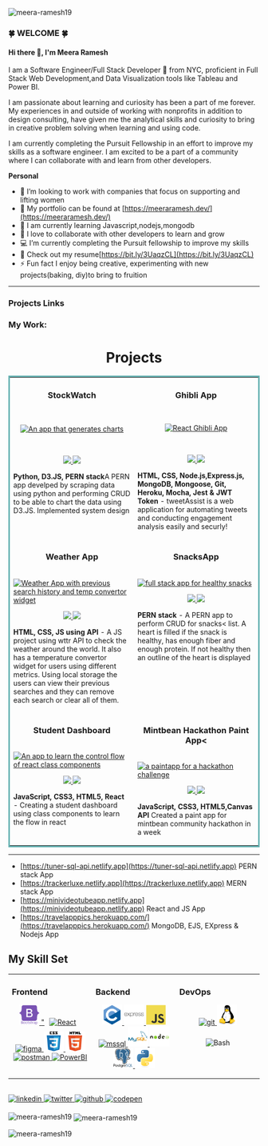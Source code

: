 
<!-- <div align="center">/<a href="https://imgur.com/RtuPdDq"><img src="https://i.imgur.com/RtuPdDq.jpg" title="source: imgur.com" width="100%" height="40%"/></a>
</div>   -->



<p align="left"> <img src="https://komarev.com/ghpvc/?username=meera-ramesh19&label=Profile%20views&color=red&style=flat" alt="meera-ramesh19" /> </p> 

### 🍀 WELCOME 🍀
#### Hi there 👋, I'm Meera Ramesh 

I am a Software Engineer/Full Stack Developer 🚀 from NYC, proficient in Full Stack Web Development,and Data Visualization tools like Tableau and Power BI.

I am passionate about learning and curiosity has been a part of me forever. My experiences in and outside of working with nonprofits in addition to design consulting, have given me the analytical skills and curiosity to bring in creative problem solving when learning and using code. 

I am currently completing the Pursuit Fellowship in an effort to improve my skills as a software engineer. I am excited to be a part of a community where I can collaborate with and learn from other developers.


**Personal**

- 👩 I’m looking to work with companies that focus on supporting and lifting women
- 📖 My portfolio can be found at [https://meeraramesh.dev/](https://meeraramesh.dev/)
- 🌱 I am currently learning Javascript,nodejs,mongodb
- 🌳 I love to collaborate with other developers to learn and grow
- 💻 I’m currently completing the Pursuit fellowship to improve my skills
- 📄 Check out my resume[https://bit.ly/3UaqzCL](https://bit.ly/3UaqzCL)
- ⚡ Fun fact I enjoy being creative, experimenting with new projects(baking, diy)to bring to fruition





----

 
### Projects Links	

<h3>My Work: </h3>

<h1 align="center">Projects</h1>
<table bordercolor="#66b2b2">

  <tr>
    <td width="50%" valign="top">
      <h3 align="center">StockWatch</h3>
        <br />
        <a target="_blank" href="https://stockwatchinvesting.netlify.app/">
        <p align="center">
            <img align="center" src="https://user-images.githubusercontent.com/46873861/196060134-b82749fb-4877-47dd-bdf9-ad53f517d9fb.gif" height="190px" alt="An app that generates charts"/>
        </p>
        </a>
        <br />
        <p align="center">

  <a href="ttps://github.com/meera-ramesh19/PersonalProject" target="_blank">
    <img src="https://img.shields.io/static/v1?label=|&message=REPO&color=23555f&style=plastic&logo=github&logo-color=white"/>
  </a>
  <a href="https://stockwatchinvesting.netlify.app/" target="_blank">
    <img src="https://img.shields.io/static/v1?label=|&message=WEBSITE&color=cdf998&style=plastic&logo=wordpress&logo-color=white"/>
  </a>
      </p>
<p><strong>Python, D3.JS, PERN stack</strong>A PERN app develped by scraping data using python and performing CRUD to be able to chart the data using D3.JS. Implemented system design </p>
         </td>
<td width="50%" valign="top">
      <h3 align="center">Ghibli App</h3>
        <br />
        <a target="_blank" href="https://reactghibliapi.netlify.app/">
            <p align="center">
            <img src="https://user-images.githubusercontent.com/46873861/196060015-74aaccda-cee5-4af2-8629-7567addc8721.gif" height="190px" alt="React Ghibli App"/>
            </p>
        </a>
        <br />
        <p align="center">

  <a href="https://github.com/meera-ramesh19/react-ghibli-app-8-3-module-three-assessment" target="_blank">
    <img src="https://img.shields.io/static/v1?label=|&message=REPO&color=23555f&style=plastic&logo=github&logo-color=white"/>
  </a>
  <a href="https://reactghibliapi.netlify.app/" target="_blank">
    <img src="https://img.shields.io/static/v1?label=|&message=WEBSITE&color=cdf998&style=plastic&logo=wordpress&logo-color=white"/>
  </a>
      </p>
        <p><strong>HTML, CSS, Node.js,Express.js, MongoDB, Mongoose, Git, Heroku, Mocha, Jest & JWT Token</strong> - tweetAssist is a web application for  automating tweets and conducting engagement analysis easily and securly!</p>
    </td>
  </tr>
<tr>
    <td width="50%" valign="top">
      <h3 align="center">Weather App</h3>
      <br />
        <a target="_blank" href="https://wttrweatherapp.netlify.app/">
         <img src="https://user-images.githubusercontent.com/46873861/190863893-03235807-4748-4f3a-adff-9ef93e8a9dae.mp4" alt="Weather App with previous search history and temp convertor widget" height="200px" />
        </a>
      <br />
        <p align="center">
  <a href="https://github.com/meera-ramesh19/8-3-weather-app-project" target="_blank">
    <img src="https://img.shields.io/static/v1?label=|&message=REPO&color=23555f&style=plastic&logo=github&logo-color=white"/>
  </a>
  <a href="https://wttrweatherapp.netlify.app/" target="_blank">
    <img src="https://img.shields.io/static/v1?label=|&message=WEBSITE&color=cdf998&style=plastic&logo=wordpress&logo-color=white"/>
  </a>
      </p>
        <p><strong>HTML, CSS, JS using API</strong> - A JS project using wttr API to check the weather around the world. It also has a temperature convertor widget for  users using different metrics. Using local storage the users can view their previous searches and they can remove each search or clear all of them.</p>
    </td>
    <td width="50%" valign="top">
      <h3 align="center">SnacksApp</h3>
        <br />
        <a target="_blank" href="https://snacks-log.netlify.app">
          <img src="https://user-images.githubusercontent.com/46873861/190863893-03235807-4748-4f3a-adff-9ef93e8a9dae.mp4" alt="full stack app for healthy snacks"/>
        </a>
        <br />
        <p align="center">

  <a href="https://github.com/meera-ramesh19/groupproject-snack-a-log" target="_blank">
    <img src="https://img.shields.io/static/v1?label=|&message=REPO&color=23555f&style=plastic&logo=github&logo-color=white"/>
  </a>
  <a href="https://snacks-log.netlify.app/" target="_blank">
    <img src="https://img.shields.io/static/v1?label=|&message=WEBSITE&color=cdf998&style=plastic&logo=wordpress&logo-color=white"/>
  </a>
      </p>
        <p><strong>PERN stack</strong> - A PERN app to perform CRUD for snacks< list. A heart is filled if the snack is healthy, has enough fiber and  enough protein. If not healthy then an outline of the heart is displayed</p>
    </td>
  </tr>
  <tr>
    <td width="50%" valign="top">
      <h3 align="center">Student Dashboard</h3>
      <br />
        <a target="_blank" href="ttps://react-student-dashboard-app.netlify.app/">
       <img src="https://user-images.githubusercontent.com/46873861/190865422-67a55a78-43aa-44b4-8702-04ae7326913e.mp4" alt="An app to learn the control flow of react class components" />
       </a>
      <br />
        <p align="center">
  <a href="https://github.com/meera-ramesh19/8-3-react-student-dashboard'" target="_blank">
    <img src="https://img.shields.io/static/v1?label=|&message=REPO&color=23555f&style=plastic&logo=github&logo-color=white"/>
  </a>
  <a href="https://react-student-dashboard-app.netlify.app/" target="_blank">
    <img src="https://img.shields.io/static/v1?label=|&message=WEBSITE&color=cdf998&style=plastic&logo=wordpress&logo-color=white"/>
  </a>
      </p>
        <p><strong>JavaScript, CSS3, HTML5, React</strong> - Creating a student dashboard using class components to learn the flow in react</p>
    </td>
    <td width="50%" valign="top">
      <h3 align="center">Mintbean Hackathon Paint App<</h3>
        <br />
        <a target="_blank" href="https://paintapp-challenge.netlify.app/mypaintapp/canvas.html/">
        <img src="https://user-images.githubusercontent.com/46873861/190875018-600e1d88-9ef7-4619-9951-39bbcd3ff5b1.mp4" alt="a paintapp for a hackathon challenge" height="200px" />
        </a>
        <br />
        <p align="center">

  <a href="https://github.com/meera-ramesh19/mintbean-hackathon" target="_blank">
    <img src="https://img.shields.io/static/v1?label=|&message=REPO&color=23555f&style=plastic&logo=github&logo-color=white"/>
  </a>
  <a href="ttps://paintapp-challenge.netlify.app/mypaintapp/canvas.html" target="_blank">
    <img src="https://img.shields.io/static/v1?label=|&message=WEBSITE&color=cdf998&style=plastic&logo=wordpress&logo-color=white"/>
  </a>
      </p>
        <p><strong>JavaScript, CSS3, HTML5,Canvas API</strong> Created a paint app for mintbean community hackathon in a week</p>
    </td>
  </tr>

</table>



<!-- <div align="center">
  <table>
  <tr>
  <td width="16.667%">
   <h3 align="center">Stock Watch</h3>
   <p align="center">
  <a href='#'><img src="https://user-images.githubusercontent.com/46873861/196060134-b82749fb-4877-47dd-bdf9-ad53f517d9fb.gif" alt="An app that generates charts" /></a>
            <p align="center">
             <strong>Python, D3.JS, PERN stack</strong>A PERN app develped by scraping data using python and performing CRUD to be able to chart the data using D3.JS. Implemented system design
   </p>
  </p>
 </td>
 <td width="16.667%">
 <h3 align="center">Ghibli App</h3>
 <p align="center">
 <a href='#'><img src="https://user-images.githubusercontent.com/46873861/196060015-74aaccda-cee5-4af2-8629-7567addc8721.gif" alt="React Ghibli API"/>
   </a>
  <p align="center">
  <strong>React, JS, HTML, CSS (API)</strong>Using Ghibli API , this project displays information about people , movies, vehicles, species and locations where users can hide/show and can sort by name, climate and terrain
 </p>
  </p>
  </td>
  </tr>
  <tr>
  <td width="16.667%">
  <h3 align="center">Weather API</h3>
  <p align="center">
  <a href='#'><img src="https://github.com/meera-ramesh19/8-3-weather-app-project/blob/main/Weatherappwtr.gif" alt="Weather App with previous search history and temp convertor widget"/>
  </a>
  <p align="center">
<strong>HTML, CSS, JS using API/strong> - A JS project using wttr API to check the weather around the world. It also has a temperature convertor widget for  users using different metrics. Using local storage the users can view their previous searches and they can remove each search or clear all of them.
  </p>
  </p>
 </td>
 <td width="16.667%">
  <h3 align="center">Snacks</h3>
  <p align="center">
   <a href='#'><img src="https://github.com/meera-ramesh19/groupproject-snack-a-log/blob/main/snacks.gif" alt="full stack app for healthy snacks"/></a>
  <p align="center">
   <strong>PERN stack</strong> - A PERN app to perform CRUD for snacks< list. A heart is filled if the snack is healthy, has enough fiber and  enough protein. If not healthy then an outline of the heart is displayed
  </p>
 </p>
 </td>
  </tr>
   <tr>
  <td width="16.667%">
   <h3 align="center">Student Dashboard</h3>
   <p align="center">
<a href='#'><img src="https://github.com/meera-ramesh19/8-3-react-student-dashboard/blob/main/studentdashboard.gif" alt="An app to learn the control flow of react class components" /></a>
           <p align="center"><strong>JavaScript, CSS3, HTML5, React</strong> - Creating a student dashboard using class components to learn the flow in react
            
 </p>
  </p>
 </td>
<td width="16.667%">
<h3 align="center">MintBean Hackathon Paint App</h3>
<p align="center">
 <a href='#'><img src="https://github.com/meera-ramesh19/mintbean-hackathon/blob/main/paintapp.gif" alt="a paintapp for a hackathon challenge"/>  </a>
<p align="center">
 <strong>JavaScript, CSS3, HTML5,Canvas API</strong> Created a paint app for mintbean community hackathon in a week
  </p>
  </p>
</td>
</tr>
</table> 
 </div>-->
 
---

- [https://tuner-sql-api.netlify.app](https://tuner-sql-api.netlify.app) PERN stack App
- [https://trackerluxe.netlify.app](https://trackerluxe.netlify.app) MERN stack App
- [https://minivideotubeapp.netlify.app](https://minivideotubeapp.netlify.app) React and JS App
- [https://travelapppics.herokuapp.com/](https://travelapppics.herokuapp.com/) MongoDB, EJS, EXpress & Nodejs App




## My Skill Set  
<table><tr><td valign="top" width="33%">
 
### Frontend  
 
<div align="center">  
<a href="https://getbootstrap.com" target="_blank"> <img src="https://raw.githubusercontent.com/devicons/devicon/master/icons/bootstrap/bootstrap-plain-wordmark.svg" alt="bootstrap" width="40" height="40"/> </a>
<a href="https://reactjs.org/ target="_blank">"<img style="margin: 10px" src="https://profilinator.rishav.dev/skills-assets/react-original-wordmark.svg" alt="React" height="50" /> </a> 
 <a href="https://www.figma.com/" target="_blank"> <img src="https://www.vectorlogo.zone/logos/figma/figma-icon.svg" alt="figma" width="40" height="40"/> </a> 
 <a href="https://www.w3schools.com/css/" target="_blank"> <img src="https://raw.githubusercontent.com/devicons/devicon/master/icons/css3/css3-original-wordmark.svg" alt="css3" width="40" height="40"/> </a> 
<a href="https://www.w3.org/html/" target="_blank"> <img src="https://raw.githubusercontent.com/devicons/devicon/master/icons/html5/html5-original-wordmark.svg" alt="html5" width="40" height="40"/> </a> 
<a href="https://postman.com" target="_blank"> <img src="https://www.vectorlogo.zone/logos/getpostman/getpostman-icon.svg" alt="postman" width="40" height="40"/> </a>
<a href="https://powerbi.microsoft.com/en-us/"< img src="https://github.com/gilbarbara/logos/blob/master/logos/tableau-icon.svg" alt="tableau" width="40" height="40">
<a href="https://www.tableau.com/"><img src="https://www.vectorlogo.zone/logos/microsoft_powerbi/microsoft_powerbi-icon.svg" alt="PowerBI" widht="40" height="40">
</div>
</td><td valign="top" width="33%">
 
### Backend  
 
<div align="center">  
<a href="https://www.cprogramming.com/" target="_blank"> <img src="https://raw.githubusercontent.com/devicons/devicon/master/icons/c/c-original.svg" alt="c" width="40" height="40"/> 
<a href="https://expressjs.com" target="_blank"> <img src="https://raw.githubusercontent.com/devicons/devicon/master/icons/express/express-original-wordmark.svg" alt="express" width="40" height="40"/>
  <a href="https://developer.mozilla.org/en-US/docs/Web/JavaScript" target="_blank"> <img src="https://raw.githubusercontent.com/devicons/devicon/master/icons/javascript/javascript-original.svg" alt="javascript" width="40" height="40"/> </a> 
<a href="https://www.microsoft.com/en-us/sql-server" target="_blank"> <img src="https://cdn.worldvectorlogo.com/logos/microsoft-sql-server.svg" alt="mssql" width="40" height="40"/> </a>
 <a href="https://www.mysql.com/" target="_blank"> <img src="https://raw.githubusercontent.com/devicons/devicon/master/icons/mysql/mysql-original-wordmark.svg" alt="mysql" width="40" height="40"/> </a>
 <a href="https://nodejs.org" target="_blank"> <img src="https://raw.githubusercontent.com/devicons/devicon/master/icons/nodejs/nodejs-original-wordmark.svg" alt="nodejs" width="40" height="40"/> </a>
 <a href="https://www.postgresql.org" target="_blank"> <img src="https://raw.githubusercontent.com/devicons/devicon/master/icons/postgresql/postgresql-original-wordmark.svg" alt="postgresql" width="40" height="40"/> </a> 
 <a href="https://www.python.org" target="_blank"> <img src="https://raw.githubusercontent.com/devicons/devicon/master/icons/python/python-original.svg" alt="python" width="40" height="40"/> </a> </p>

</div>
</td><td valign="top" width="33%">
 
### DevOps  
<div align="center">  

<a href="https://git-scm.com/" target="_blank"> <img src="https://www.vectorlogo.zone/logos/git-scm/git-scm-icon.svg" alt="git" width="40" height="40"/> </a> 
<a href="https://www.linux.org/" target="_blank"> <img src="https://raw.githubusercontent.com/devicons/devicon/master/icons/linux/linux-original.svg" alt="linux" width="40" height="40"/> </a>
   
<img style="margin: 10px" src="https://profilinator.rishav.dev/skills-assets/gnu_bash-icon.svg" alt="Bash" height="50" />  


</div>
</td></tr></table> 

<br/>


<a href="https://linkedin.com/in/meeraramesh" target="_blank">
<img src=https://img.shields.io/badge/linkedin-%231E77B5.svg?&style=for-the-badge&logo=linkedin&logoColor=white alt=linkedin style="margin-bottom: 5px;" />
</a>
<a href="https://twitter.com/Meerarams" target="_blank">
<img src=https://img.shields.io/badge/twitter-%2300acee.svg?&style=for-the-badge&logo=twitter&logoColor=white alt=twitter style="margin-bottom: 5px;" />
</a>
<a href="https://github.com/meera-ramesh19" target="_blank">
<img src=https://img.shields.io/badge/github-%2324292e.svg?&style=for-the-badge&logo=github&logoColor=white alt=github style="margin-bottom: 5px;" />
</a>
<a href="https://codepen.com/meeraramesh" target="_blank">
<img src=https://img.shields.io/badge/codepen-%23131417.svg?&style=for-the-badge&logo=codepen&logoColor=white alt=codepen style="margin-bottom: 5px;" />
</a>  
  
  
  
  


<p><img align="left" src="https://github-readme-stats.vercel.app/api/top-langs?username=meera-ramesh19&show_icons=true&locale=en&layout=compact" alt="meera-ramesh19" /></p>

<p>&nbsp;<img align="center" src="https://github-readme-stats.vercel.app/api?username=meera-ramesh19&show_icons=true&locale=en" alt="meera-ramesh19" /></p>

<p><img align="center" src="https://github-readme-streak-stats.herokuapp.com/?user=meera-ramesh19&" alt="meera-ramesh19" /></p>





